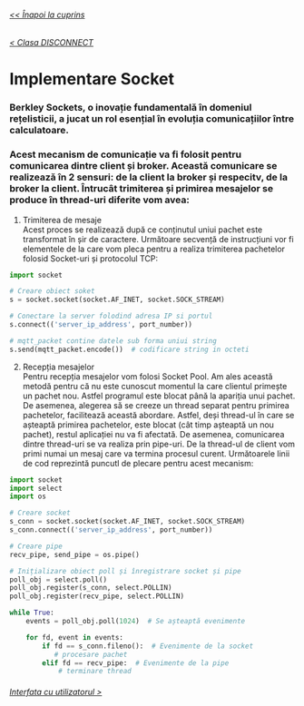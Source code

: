 ###### [<< Înapoi la cuprins](../Cuprins.md)
###### [< Clasa DISCONNECT](20.%20DISCONNECT.md)
# Implementare Socket
### Berkley Sockets, o inovație fundamentală în domeniul rețelisticii, a jucat un rol esențial în evoluția comunicațiilor între calculatoare.
### Acest mecanism de comunicație va fi folosit pentru comunicarea dintre client și broker. Această comunicare se realizează în 2 sensuri: de la client la broker și respecitv, de la broker la client. Întrucât trimiterea și primirea mesajelor se produce în thread-uri diferite vom avea:
1. Trimiterea de mesaje  
Acest proces se realizează după ce conținutul uniui pachet este transformat în șir de caractere. Următoare secvență de instrucțiuni vor fi elementele de la care vom pleca pentru a realiza trimiterea pachetelor folosid Socket-uri și protocolul TCP:
```Python
import socket

# Creare obiect soket
s = socket.socket(socket.AF_INET, socket.SOCK_STREAM)

# Conectare la server folodind adresa IP si portul
s.connect(('server_ip_address', port_number))

# mqtt_packet contine datele sub forma uniui string
s.send(mqtt_packet.encode())  # codificare string in octeti
```
2. Recepția mesajelor  
Pentru recepția mesajelor vom folosi Socket Pool. Am ales această metodă pentru că nu este cunoscut momentul la care clientul primește un pachet nou. Astfel programul este blocat până la apariția unui pachet. De asemenea, alegerea să se creeze un thread separat pentru primirea pachetelor, facilitează această abordare. Astfel, deși thread-ul în care se așteaptă primirea pachetelor, este blocat (cât timp așteaptă un nou pachet), restul aplicației nu va fi afectată. De asemenea, comunicarea dintre thread-uri se va realiza prin pipe-uri. De la thread-ul de client vom primi numai un mesaj care va termina procesul curent. Următoarele linii de cod reprezintă puncutl de plecare pentru acest mecanism:
```Python
import socket
import select
import os

# Creare socket
s_conn = socket.socket(socket.AF_INET, socket.SOCK_STREAM)
s_conn.connect(('server_ip_address', port_number))

# Creare pipe
recv_pipe, send_pipe = os.pipe()

# Inițializare obiect poll și înregistrare socket și pipe
poll_obj = select.poll()
poll_obj.register(s_conn, select.POLLIN)
poll_obj.register(recv_pipe, select.POLLIN)

while True:
    events = poll_obj.poll(1024)  # Se așteaptă evenimente

    for fd, event in events:
        if fd == s_conn.fileno():  # Evenimente de la socket
           # procesare pachet
        elif fd == recv_pipe:  # Evenimente de la pipe
            # terminare thread
```
###### [Interfata cu utilizatorul >](22.%20Interfața%20cu%20utilizatorul.md)